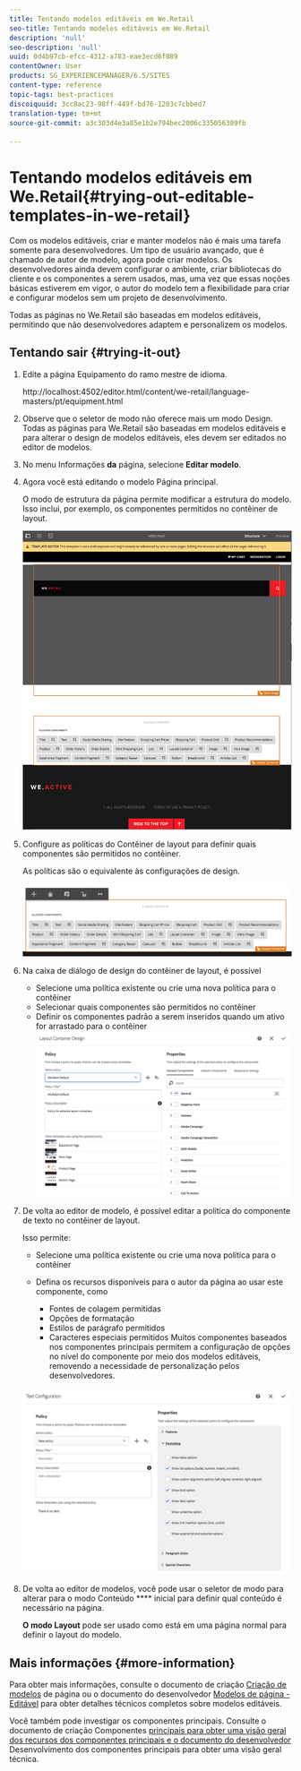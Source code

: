 ```yaml
---
title: Tentando modelos editáveis em We.Retail
seo-title: Tentando modelos editáveis em We.Retail
description: 'null'
seo-description: 'null'
uuid: 0d4b97cb-efcc-4312-a783-eae3ecd6f889
contentOwner: User
products: SG_EXPERIENCEMANAGER/6.5/SITES
content-type: reference
topic-tags: best-practices
discoiquuid: 3cc8ac23-98ff-449f-bd76-1203c7cbbed7
translation-type: tm+mt
source-git-commit: a3c303d4e3a85e1b2e794bec2006c335056309fb

---
```



# Tentando modelos editáveis em We.Retail{#trying-out-editable-templates-in-we-retail}

Com os modelos editáveis, criar e manter modelos não é mais uma tarefa somente para desenvolvedores. Um tipo de usuário avançado, que é chamado de autor de modelo, agora pode criar modelos. Os desenvolvedores ainda devem configurar o ambiente, criar bibliotecas do cliente e os componentes a serem usados, mas, uma vez que essas noções básicas estiverem em vigor, o autor do modelo tem a flexibilidade para criar e configurar modelos sem um projeto de desenvolvimento.

Todas as páginas no We.Retail são baseadas em modelos editáveis, permitindo que não desenvolvedores adaptem e personalizem os modelos.

## Tentando sair {#trying-it-out}

1. Edite a página Equipamento do ramo mestre de idioma.

   http://localhost:4502/editor.html/content/we-retail/language-masters/pt/equipment.html

1. Observe que o seletor de modo não oferece mais um modo Design. Todas as páginas para We.Retail são baseadas em modelos editáveis e para alterar o design de modelos editáveis, eles devem ser editados no editor de modelos.
1. No menu Informações **da** página, selecione **Editar modelo**.
1. Agora você está editando o modelo Página principal.

   O modo de estrutura da página permite modificar a estrutura do modelo. Isso inclui, por exemplo, os componentes permitidos no contêiner de layout.

   ![chlimage_1-138](assets/chlimage_1-138.png)

1. Configure as políticas do Contêiner de layout para definir quais componentes são permitidos no contêiner.

   As políticas são o equivalente às configurações de design.

   ![chlimage_1-139](assets/chlimage_1-139.png)

1. Na caixa de diálogo de design do contêiner de layout, é possível

   * Selecione uma política existente ou crie uma nova política para o contêiner
   * Selecionar quais componentes são permitidos no contêiner
   * Definir os componentes padrão a serem inseridos quando um ativo for arrastado para o contêiner
   ![chlimage_1-140](assets/chlimage_1-140.png)

1. De volta ao editor de modelo, é possível editar a política do componente de texto no contêiner de layout.

   Isso permite:

   * Selecione uma política existente ou crie uma nova política para o contêiner
   * Defina os recursos disponíveis para o autor da página ao usar este componente, como

      * Fontes de colagem permitidas
      * Opções de formatação
      * Estilos de parágrafo permitidos
      * Caracteres especiais permitidos
   Muitos componentes baseados nos componentes principais permitem a configuração de opções no nível do componente por meio dos modelos editáveis, removendo a necessidade de personalização pelos desenvolvedores.

   ![chlimage_1-141](assets/chlimage_1-141.png)

1. De volta ao editor de modelos, você pode usar o seletor de modo para alterar para o modo Conteúdo **** inicial para definir qual conteúdo é necessário na página.

   **O modo Layout** pode ser usado como está em uma página normal para definir o layout do modelo.

## Mais informações {#more-information}

Para obter mais informações, consulte o documento de criação [Criação de modelos](/help/sites-authoring/templates.md) de página ou o documento do desenvolvedor [Modelos de página - Editável](/help/sites-developing/page-templates-editable.md) para obter detalhes técnicos completos sobre modelos editáveis.

Você também pode investigar os componentes [](/help/sites-developing/we-retail-core-components.md)principais. Consulte o documento de criação Componentes [principais para obter uma visão geral dos recursos dos componentes principais e o documento do desenvolvedor](https://docs.adobe.com/content/help/en/experience-manager-core-components/using/introduction.html) Desenvolvimento dos componentes [](https://helpx.adobe.com/experience-manager/core-components/using/developing.html) principais para obter uma visão geral técnica.

